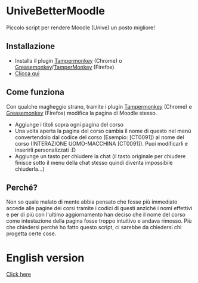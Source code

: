 # UniveBetterMoodle
Piccolo script per rendere Moodle (Unive) un posto migliore!

## Installazione
* Installa il plugin [Tampermonkey](https://chrome.google.com/webstore/detail/tampermonkey/dhdgffkkebhmkfjojejmpbldmpobfkfo?hl=it) (Chrome) 
o [Greasemonkey](https://addons.mozilla.org/it/firefox/addon/greasemonkey/)/[TamperMonkey](https://addons.mozilla.org/it/firefox/addon/tampermonkey/) (Firefox)
* [Clicca qui](https://github.com/nico9889/UniveBetterMoodle/raw/master/mumga.user.js)

## Come funziona
Con qualche magheggio strano, tramite i plugin [Tampermonkey](https://chrome.google.com/webstore/detail/tampermonkey/dhdgffkkebhmkfjojejmpbldmpobfkfo?hl=it) (Chrome) 
e [Greasemonkey](https://addons.mozilla.org/it/firefox/addon/greasemonkey/) (Firefox) modifica la pagina di Moodle stesso.

* Aggiunge i titoli sopra ogni pagina del corso 
* Una volta aperta la pagina del corso cambia il nome di questo nel menù convertendolo dal codice del corso (Esempio: [CT0091])
al nome del corso (INTERAZIONE UOMO-MACCHINA [CT0091]). Puoi modificarli e inserirli personalizzati :D
* Aggiunge un tasto per chiudere la chat (il tasto originale per chiudere finisce sotto il menu della chat stesso quindi diventa impossibile chiuderla...)


## Perché?
Non so quale malato di mente abbia pensato che fosse più immediato accede alle pagine dei corsi tramite i codici di questi anziché i nomi effettivi e per di più
con l'ultimo aggiornamento han deciso che il nome del corso come intestazione della pagina fosse troppo intuitivo e andava rimosso.
Più che chiedersi perché ho fatto questo script, ci sarebbe da chiedersi chi progetta certe cose.

# English version

[Click here](https://translate.google.com/translate?hl=&sl=it&tl=en&u=https%3A%2F%2Fgithub.com%2Fnico9889%2FUniveBetterMoodle%2F)
